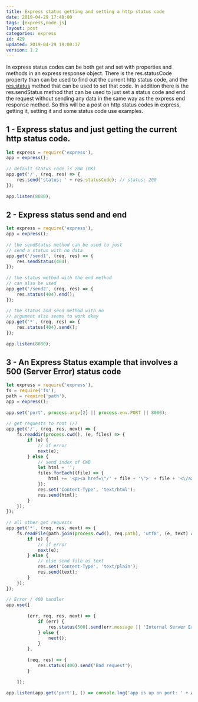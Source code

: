 ```yaml
---
title: Express status getting and setting a http status code
date: 2019-04-29 17:48:00
tags: [express,node.js]
layout: post
categories: express
id: 429
updated: 2019-04-29 19:00:37
version: 1.2
---
```


In express status codes can be both get and set with properties and methods in an express response object. There is the res.statusCode property than can be used to find out the current http status code, and the [res.status](https://expressjs.com/en/api.html#res.status) method that can be used to set that code. In addition there is the res.sendStatus method that can be used to just set a status code and end the request without sending any data in the same way as the express end response method. So this will be a post on http status codes in express, getting it, setting it and some status code use examples.

<!-- more -->

## 1 - Express status and just getting the current http status code.

```js
let express = require('express'),
app = express();
 
// default status code is 200 (OK)
app.get('/', (req, res) => {
    res.send('status: ' + res.statusCode); // status: 200
});
 
app.listen(8080);
```

## 2 - Express status send and end

```js
let express = require('express'),
app = express();
 
// the sendStatus method can be used to just
// send a status with no data
app.get('/send1', (req, res) => {
    res.sendStatus(404);
});
 
// the status method with the end method
// can also be used
app.get('/send2', (req, res) => {
    res.status(404).end();
});
 
// the status and send method with no
// argument also seems to work okay
app.get('*', (req, res) => {
    res.status(404).send();
});
 
app.listen(8080);
```

## 3 - An Express Status example that involves a 500 (Server Error) status code

```js
let express = require('express'),
fs = require('fs'),
path = require('path'),
app = express();
 
app.set('port', process.argv[2] || process.env.PORT || 8080);
 
// get requests to root (/)
app.get('/', (req, res, next) => {
    fs.readdir(process.cwd(), (e, files) => {
        if (e) {
            // if error
            next(e);
        } else {
            // send index of CWD
            let html = '';
            files.forEach((file) => {
                html += '<p><a href=\"/' + file + '\">' + file + '<\/a><\/p>'
            });
            res.set('Content-Type', 'text/html');
            res.send(html);
        }
    });
});
 
// all other get requests
app.get('*', (req, res, next) => {
    fs.readFile(path.join(process.cwd(), req.path), 'utf8', (e, text) => {
        if (e) {
            // if error
            next(e);
        } else {
            // else send file as text
            res.set('Content-Type', 'text/plain');
            res.send(text);
        }
    });
});
 
// Error / 400 handler
app.use([
 
        (err, req, res, next) => {
            if (err) {
                res.status(500).send(err.message || 'Internal Server Error');
            } else {
                next();
            }
        },
 
        (req, res) => {
            res.status(400).send('Bad request');
        }
 
    ]);
 
app.listen(app.get('port'), () => console.log('app is up on port: ' + app.get('port')));
```